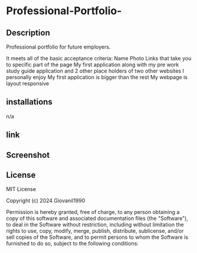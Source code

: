 # Professional-Portfolio-

## Description
Professional portfolio for future employers. 

It meets all of the basic acceptance criteria:
Name
Photo
Links that take you to specific part of the page
My first application along with my pre work study guide application and 2 other place holders of two other websites I personally enjoy
My first application is bigger than the rest
My webpage is layout responsive

## installations
n/a

## link

## Screenshot

## License 
MIT License

Copyright (c) 2024 Giovanil1990

Permission is hereby granted, free of charge, to any person obtaining a copy of this software and associated documentation files (the "Software"), to deal in the Software without restriction, including without limitation the rights to use, copy, modify, merge, publish, distribute, sublicense, and/or sell copies of the Software, and to permit persons to whom the Software is furnished to do so, subject to the following conditions:




